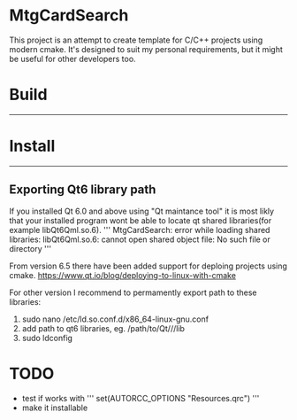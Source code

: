 # MtgCardSearch
 
This project is an attempt to create template for C/C++ projects using modern cmake. It's designed to suit my personal requirements, but it might be useful for other developers too. 

# Build
------

# Install
------

## Exporting Qt6 library path
If you installed Qt 6.0 and above using "Qt maintance tool" it is most likly that your installed program wont be able to locate qt shared libraries(for example libQt6Qml.so.6). 
'''
MtgCardSearch: error while loading shared libraries: libQt6Qml.so.6: cannot open shared object file: No such file or directory
'''

From version 6.5 there have been added support for deploing projects using cmake.
https://www.qt.io/blog/deploying-to-linux-with-cmake

For other version I recommend to permamently export path to these libraries:
1. sudo nano /etc/ld.so.conf.d/x86_64-linux-gnu.conf 
2. add path to qt6 libraries, eg. /path/to/Qt/<version>/<compiler>/lib
3. sudo ldconfig

# TODO
* test if works with 
'''
set(AUTORCC_OPTIONS "Resources.qrc")
'''
* make it installable